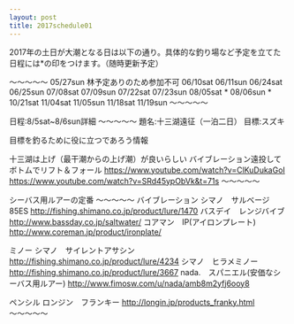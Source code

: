 ```yaml
---
layout: post
title: 2017schedule01
---
```


2017年の土日が大潮となる日は以下の通り。具体的な釣り場など予定を立てた日程には\*の印をつけます。（随時更新予定）

〜〜〜〜〜
05/27sun 林予定ありのため参加不可
06/10sat
06/11sun
06/24sat
06/25sun
07/08sat
07/09sun 
07/22sat
07/23sun
08/05sat \*
08/06sun \*
10/21sat
11/04sat
11/05sun
11/18sat
11/19sun
〜〜〜〜〜


日程:8/5sat~8/6sun詳細
〜〜〜〜〜
題名:十三湖遠征（一泊二日）
目標:スズキ

目標を釣るために役に立つであろう情報

十三湖は上げ（最干潮からの上げ潮）が良いらしい
バイブレーション遠投してボトムでリフト＆フォール
https://www.youtube.com/watch?v=ClKuDukaGoI
https://www.youtube.com/watch?v=SRd45ypObVk&t=71s
〜〜〜〜〜

シーバス用ルアーの定番
〜〜〜〜〜
バイブレーション
シマノ　サルベージ85ES
http://fishing.shimano.co.jp/product/lure/1470
バスデイ　レンジバイブ
http://www.bassday.co.jp/saltwater/
コアマン　IP(アイロンプレート)
http://www.coreman.jp/product/ironplate/

ミノー
シマノ　サイレントアサシン
http://fishing.shimano.co.jp/product/lure/4234
シマノ　ヒラメミノー
http://fishing.shimano.co.jp/product/lure/3667
nada.　スパニエル(安価なシーバス用ルアー)
http://www.fimosw.com/u/nada/amb8m2yfj6ooy8

ペンシル
ロンジン　フランキー
http://longin.jp/products_franky.html
〜〜〜〜〜
